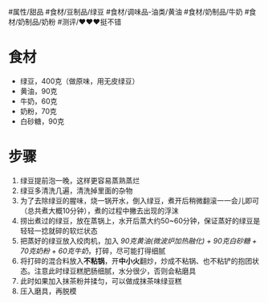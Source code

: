 #属性/甜品 
#食材/豆制品/绿豆 #食材/调味品-油类/黄油 #食材/奶制品/牛奶 #食材/奶制品/奶粉 
#测评/❤️❤️❤️挺不错 

# 食材
- 绿豆，400克（做原味，用无皮绿豆）
- 黄油，90克
- 牛奶，60克
- 奶粉，70克
- 白砂糖，90克

# 步骤
1. 绿豆提前泡一晚，这样更容易蒸熟蒸烂
2. 绿豆多清洗几遍，清洗掉里面的杂物
3. 为了去除绿豆的腥味，烧一锅开水，倒入绿豆，煮开后稍微翻滚一一会儿即可（总共煮大概10分钟），煮的过程中撇去出现的浮沫
4. 捞出煮过的绿豆，放在蒸锅上，水开后蒸大约50~60分钟，保证蒸好的绿豆是轻轻一捻就碎的软烂状态
5. 把蒸好的绿豆放入绞肉机，加入 *90克黄油(微波炉加热融化) + 90克白砂糖 + 70克奶粉 + 60克牛奶*，打碎，尽可能打得细腻
6. 将打碎的混合料放入**不粘锅**，开**中小火**翻炒，炒成不粘锅、也不粘铲的抱团状态。注意此时绿豆糕肥肠细腻，水分很少，否则会粘磨具
7. 此时如果加入抹茶粉并揉匀，可以做成抹茶味绿豆糕
8. 压入磨具，再脱模